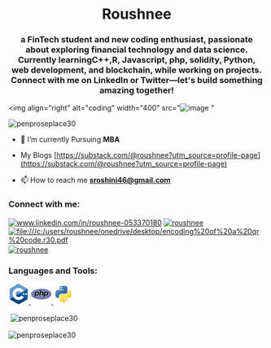 <h1 align="center"> Roushnee</h1>
<h3 align="center">a FinTech student and new coding enthusiast, passionate about exploring financial technology and data science. Currently learningC++,R, Javascript, php, solidity,  Python, web development, and blockchain, while working on projects. Connect with me on LinkedIn or Twitter—let's build something amazing together!

</h3>

<img align="right" alt="coding" width="400" src="![image](https://github.com/PenProsePlace30/PenProsePlace30/assets/171834750/0fe22bcc-4862-4f3b-8b3c-f85f405090c2)
"

<p align="left"> <img src="https://komarev.com/ghpvc/?username=penproseplace30&label=Profile%20views&color=0e75b6&style=flat" alt="penproseplace30" /> </p>

- 🔭 I’m currently Pursuing **MBA**

- My Blogs [https://substack.com/@roushnee?utm_source=profile-page](https://substack.com/@roushnee?utm_source=profile-page)

- 📫 How to reach me **sroshini46@gmail.com**

<h3 align="left">Connect with me:</h3>
<p align="left">
<a href="https://linkedin.com/in/www.linkedin.com/in/roushnee-053370180" target="blank"><img align="center" src="https://raw.githubusercontent.com/rahuldkjain/github-profile-readme-generator/master/src/images/icons/Social/linked-in-alt.svg" alt="www.linkedin.com/in/roushnee-053370180" height="30" width="40" /></a>
<a href="https://kaggle.com/roushnee" target="blank"><img align="center" src="https://raw.githubusercontent.com/rahuldkjain/github-profile-readme-generator/master/src/images/icons/Social/kaggle.svg" alt="roushnee" height="30" width="40" /></a>
<a href="https://medium.com/file:///c:/users/roushnee/onedrive/desktop/encoding%20of%20a%20qr%20code.r30.pdf" target="blank"><img align="center" src="https://raw.githubusercontent.com/rahuldkjain/github-profile-readme-generator/master/src/images/icons/Social/medium.svg" alt="file:///c:/users/roushnee/onedrive/desktop/encoding%20of%20a%20qr%20code.r30.pdf" height="30" width="40" /></a>
<a href="https://www.hackerrank.com/roushnee" target="blank"><img align="center" src="https://raw.githubusercontent.com/rahuldkjain/github-profile-readme-generator/master/src/images/icons/Social/hackerrank.svg" alt="roushnee" height="30" width="40" /></a>
</p>

<h3 align="left">Languages and Tools:</h3>
<p align="left"> <a href="https://www.w3schools.com/cpp/" target="_blank" rel="noreferrer"> <img src="https://raw.githubusercontent.com/devicons/devicon/master/icons/cplusplus/cplusplus-original.svg" alt="cplusplus" width="40" height="40"/> </a> <a href="https://www.php.net" target="_blank" rel="noreferrer"> <img src="https://raw.githubusercontent.com/devicons/devicon/master/icons/php/php-original.svg" alt="php" width="40" height="40"/> </a> <a href="https://www.python.org" target="_blank" rel="noreferrer"> <img src="https://raw.githubusercontent.com/devicons/devicon/master/icons/python/python-original.svg" alt="python" width="40" height="40"/> </a> </p>

<p>&nbsp;<img align="center" src="https://github-readme-stats.vercel.app/api?username=penproseplace30&show_icons=true&locale=en" alt="penproseplace30" /></p>

<p><img align="center" src="https://github-readme-streak-stats.herokuapp.com/?user=penproseplace30&" alt="penproseplace30" /></p>
